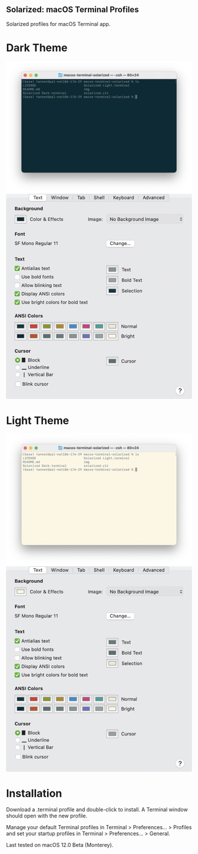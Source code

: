 Solarized: macOS Terminal Profiles
--------
Solarized profiles for macOS Terminal app.

# Dark Theme
![solarized dark screenshot](https://github.com/newelldev/macos-terminal-solarized/blob/main/img/Terminal%20Dark%20Screenshot.png)
![solarized dark profile](https://github.com/newelldev/macos-terminal-solarized/blob/main/img/Solarized%20Dark%20Profile.png)

# Light Theme
![solarized light screenshot](https://github.com/newelldev/macos-terminal-solarized/blob/main/img/Terminal%20Light%20Screenshot.png)
![solarized light profile](https://github.com/newelldev/macos-terminal-solarized/blob/main/img/Solarized%20Light%20Profile.png)

# Installation
Download a .terminal profile and double-click to install. A Terminal window should open with the new profile.

Manage your default Terminal profiles in Terminal > Preferences... > Profiles and set your startup profiles in Terminal > Preferences... > General.

Last tested on macOS 12.0 Beta (Monterey).
